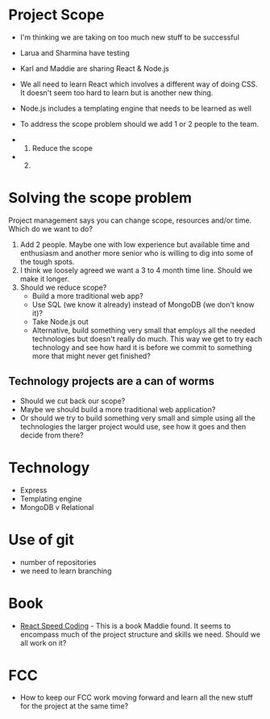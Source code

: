 # Project Scope
- I'm thinking we are taking on too much new stuff to be successful
- Larua and Sharmina have testing
- Karl and Maddie are sharing React & Node.js
- We all need to learn React which involves a different way of doing CSS. It doesn't seem too hard to learn but is another new thing.
- Node.js includes a templating engine that needs to be learned as well

- To address the scope problem should we add 1 or 2 people to the team.
- 1. Reduce the scope
- 2.

# Solving the scope problem
Project management says you can change scope, resources and/or time. Which do we want to do?
1. Add 2 people. Maybe one with low experience but available time and enthusiasm and another more senior who is willing to dig into some of the tough spots.
2. I think we loosely agreed we want a 3 to 4 month time line. Should we make it longer.
3. Should we reduce scope?
    - Build a more traditional web app?
    - Use SQL (we know it already) instead of MongoDB (we don't know it)?
    - Take Node.js out
    - Alternative, build something very small that employs all the needed technologies but doesn't really do much. This way we get to try each technology and see how hard it is before we commit to something more that might never get finished?

## Technology projects are a can of worms
- Should we cut back our scope?
- Maybe we should build a more traditional web application?
- Or should we try to build something very small and simple using all the technologies the larger project would use, see how it goes and then decide from there?

# Technology
- Express
- Templating engine
- MongoDB v Relational

# Use of git
- number of repositories
- we need to learn branching

# Book
- [React Speed Coding](https://leanpub.com/reactspeedcoding) - This is a book Maddie found. It seems to encompass much of the project structure and skills we need. Should we all work on it?

# FCC
- How to keep our FCC work moving forward and learn all the new stuff for the project at the same time?
